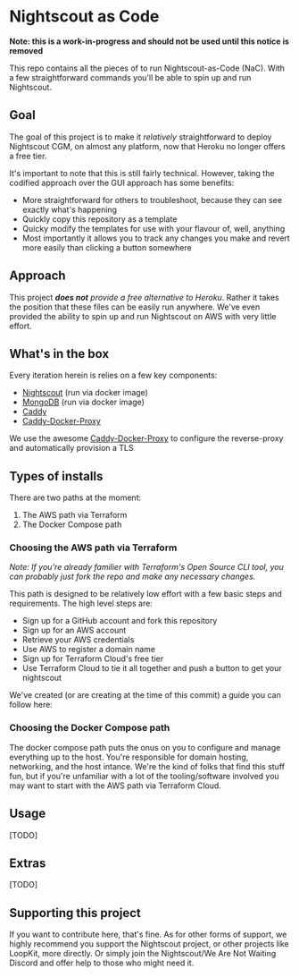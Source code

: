 # Nightscout as Code 

**Note: this is a work-in-progress and should not be used until this notice is removed**

This repo contains all the pieces of to run Nightscout-as-Code (NaC). With a few straightforward commands you'll be able to spin up and run Nightscout.

## Goal

The goal of this project is to make it *relatively* straightforward to deploy Nightscout CGM, on almost any platform, now that Heroku no longer offers a free tier.

It's important to note that this is still fairly technical. However, taking the codified approach over the GUI approach has some benefits:
- More straightforward for others to troubleshoot, because they can see exactly what's happening
- Quickly copy this repository as a template
- Quicky modify the templates for use with your flavour of, well, anything
- Most importantly it allows you to track any changes you make and revert more easily than clicking a button somewhere
## Approach

This project ***does not** provide a free alternative to Heroku*. Rather it takes the position that these files can be easily run anywhere. We've even provided the ability to spin up and run Nightscout on AWS with very little effort.

## What's in the box

Every iteration herein is relies on a few key components:

- [Nightscout]() (run via docker image)
- [MongoDB]() (run via docker image)
- [Caddy](https://github.com/caddyserver/caddy)
- [Caddy-Docker-Proxy](https://github.com/lucaslorentz/caddy-docker-proxy)

We use the awesome [Caddy-Docker-Proxy](https://github.com/lucaslorentz/caddy-docker-proxy) to configure the reverse-proxy and automatically provision a TLS

## Types of installs

There are two paths at the moment:
1. The AWS path via Terraform   
2. The Docker Compose path

### Choosing the AWS path via Terraform

*Note: If you're already familier with Terraform's Open Source CLI tool, you can probably just fork the repo and make any necessary changes.*

This path is designed to be relatively low effort with a few basic steps and requirements. The high level steps are:
- Sign up for a GitHub account and fork this repository
- Sign up for an AWS account
- Retrieve your AWS credentials
- Use AWS to register a domain name
- Sign up for Terraform Cloud's free tier
- Use Terraform Cloud to tie it all together and push a button to get your nightscout

We've created (or are creating at the time of this commit) a guide you can follow here: 

### Choosing the Docker Compose path

The docker compose path puts the onus on you to configure and manage everything up to the host. You're responsible for domain hosting, networking, and the host intance. We're the kind of folks that find this stuff fun, but if you're unfamiliar with a lot of the tooling/software involved you may want to start with the AWS path via Terraform Cloud.


## Usage

[TODO]

## Extras

[TODO]

## Supporting this project

If you want to contribute here, that's fine. As for other forms of support, we highly recommend you support the Nightscout project, or other projects like LoopKit, more directly. Or simply join the Nightscout/We Are Not Waiting Discord and offer help to those who might need it. 